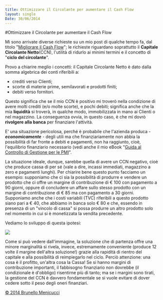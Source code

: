 ```yaml
---
title: Ottimizzare il Circolante per aumentare il Cash Flow
layout: single
Date: 30/06/2014
---
```


#Ottimizzare il Circolante per aumentare il Cash Flow 

Mi sono arrivate diverse richieste su un mio post di qualche tempo fa, dal titolo  "[Migliorare il Cash Flow](http://www.blackstarconsulting.it/2014/05/migliorare-il-cash-flow/)"; le richieste riguardano soprattutto il **Capitale Circolante Netto**(CCN), l'utilità di ridurlo ai minimi termini e il concetto di "**ciclo del circolante**".  

Provo a chiarire meglio i concetti: il Capitale Circolante Netto è dato dalla somma algebrica dei conti riferibili a:  
  
- crediti verso Clienti;
- scorte di materie prime, semilavorati e prodotti finiti;
- debiti verso fornitori.

Questo significa che se il mio CCN è positivo mi troverò nella condizione di avere molti crediti (e/o molte scorte), e pochi debiti; significa anche che la mia **liquidità** si troverà, in qualche modo, immobilizzata in mano ai Clienti o nel magazzino. La conseguenza ovvia, in questo caso, è che mi dovrò **rivolgere alla banca** per finanziare l'attività.  

E' una situazione pericolosa, perché è probabile che l'azienda produca - ***economicamente*** - degli utili ma che finanziariamente non abbia la possibilità di far fronte a debiti e pagamenti, non ha raggiunto, cioè, l'equilibrio finanziario necessario (vedi anche il mio eBook "[Guida al Controllo di Gestione per le PMI](https://itunes.apple.com/it/book/guida-al-controllo-di-gestione/id730098761?mt=11)".  

La situazione ideale, dunque, sarebbe quella di avere un CCN negativo, cioè che produce cassa di per sé (vale a dire, incassi immediati, magazzino a zero e pagamenti lunghi). Per chiarire bene questo punto facciamo un esempio: supponiamo che ci sia la possibilità di produrre e vendere un prodotto che ci offre un margine di contribuzione di € 100 con pagamento a 90 giorni, oppure di concludere un affare sullo stesso prodotto con un margine di contribuzione di € 85 ma con pagamento a 30 giorni. Supponiamo anche che i costi variabili (TVC) riferibili a questo prodotto siano pari a € 40, che abbiamo in banca solo € 80 e che, essendo in presenza di un "vincolo di cassa" si possa produrre un altro prodotto solo nel momento in cui si è monetizzata la vendita precedente.  

Vediamo lo sviluppo di questa ipotesi:  
  
![](https://dl.dropboxusercontent.com/u/312263/%7EWeb%20Images/Tabella%20esempio%20cash%20flow.png)   
  
Come si può vedere dall'immagine, la soluzione che di partenza offre una minore marginalità si rivela, invece, estremamente conveniente (produce 12 volte il margine dell'altra soluzione!) grazie alla rapidità di rientro del capitale e alla possibilità di reimpiegarlo nel ciclo.  Perciò attenzione: una cosa è il profitto, un'altra cosa la Cassa! Se si hanno margini di contribuzione importanti, il fabbisogno finanziario non dovrebbe (il condizionale è d'obbligo) risentirne più di tanto; ma se i margini sono tirati, la gestione del CCN è davvero fondamentale se si vuole evitare di dover cedere sotto il peso degli oneri finanziari.  

[© 2014 Brunello Menicucci](http://www.menicucci.co)  